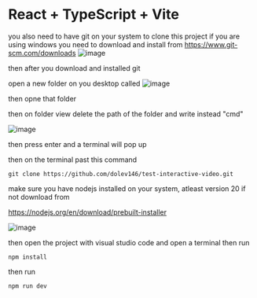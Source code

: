 # React + TypeScript + Vite

you also need to have git on your system to clone this project if you are using windows you need to download and install from 
https://www.git-scm.com/downloads
![image](https://github.com/dolev146/test-interactive-video/assets/62290677/f1da67d9-cb69-400d-b2a9-b00a6ffa1d26)

then after you download and installed git

open a new folder on you desktop called 
![image](https://github.com/dolev146/test-interactive-video/assets/62290677/73fa54f4-1269-4cd9-a5b5-ae7b0a07c223)

then opne that folder 

then on folder view delete the path of the folder and write instead "cmd"

![image](https://github.com/dolev146/test-interactive-video/assets/62290677/3238bf92-81e4-44b5-b628-49491aae67dd)

then press enter and a terminal will pop up

then on the terminal past this command
 
```
git clone https://github.com/dolev146/test-interactive-video.git
```

make sure you have nodejs installed on your system, atleast version 20
if not download from


https://nodejs.org/en/download/prebuilt-installer


![image](https://github.com/dolev146/test-interactive-video/assets/62290677/e2cdaeb3-e920-42f6-b5ce-3da1a978eff7)


then open the project with visual studio code
and open a terminal then run

```
npm install
```

then run 
```
npm run dev
```
